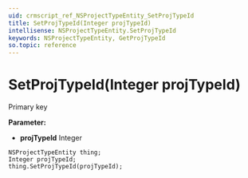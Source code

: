 ```yaml
---
uid: crmscript_ref_NSProjectTypeEntity_SetProjTypeId
title: SetProjTypeId(Integer projTypeId)
intellisense: NSProjectTypeEntity.SetProjTypeId
keywords: NSProjectTypeEntity, GetProjTypeId
so.topic: reference
---
```


# SetProjTypeId(Integer projTypeId)

Primary key

**Parameter:** 
* **projTypeId** Integer

```crmscript
NSProjectTypeEntity thing;
Integer projTypeId;
thing.SetProjTypeId(projTypeId);
```

